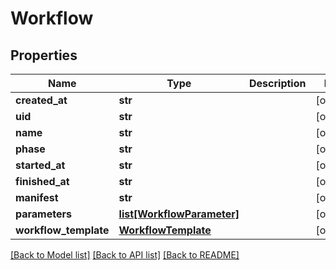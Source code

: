 # Workflow

## Properties
Name | Type | Description | Notes
------------ | ------------- | ------------- | -------------
**created_at** | **str** |  | [optional] 
**uid** | **str** |  | [optional] 
**name** | **str** |  | [optional] 
**phase** | **str** |  | [optional] 
**started_at** | **str** |  | [optional] 
**finished_at** | **str** |  | [optional] 
**manifest** | **str** |  | [optional] 
**parameters** | [**list[WorkflowParameter]**](WorkflowParameter.md) |  | [optional] 
**workflow_template** | [**WorkflowTemplate**](WorkflowTemplate.md) |  | [optional] 

[[Back to Model list]](../README.md#documentation-for-models) [[Back to API list]](../README.md#documentation-for-api-endpoints) [[Back to README]](../README.md)


